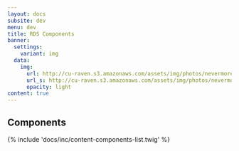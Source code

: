 ```yaml
---
layout: docs
subsite: dev
menu: dev
title: RDS Components
banner:
  settings:
    variant: img
  data:
    img:
      url: http://cu-raven.s3.amazonaws.com/assets/img/photos/nevermore.jpg
      url_s: http://cu-raven.s3.amazonaws.com/assets/img/photos/nevermore-s.jpg
      opacity: light
content: true
---
```

##  Components

{% include 'docs/inc/content-components-list.twig' %}


